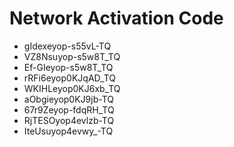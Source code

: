 # Network Activation Code
* gIdexeyop-s55vL-TQ
* VZ8Nsuyop-s5w8T_TQ
* Ef-GIeyop-s5w8T_TQ
* rRFi6eyop0KJqAD_TQ
* WKIHLeyop0KJ6xb_TQ
* aObgieyop0KJ9jb-TQ
* 67r9Zeyop-fdqRH_TQ
* RjTESOyop4evlzb-TQ
* IteUsuyop4evwy_-TQ